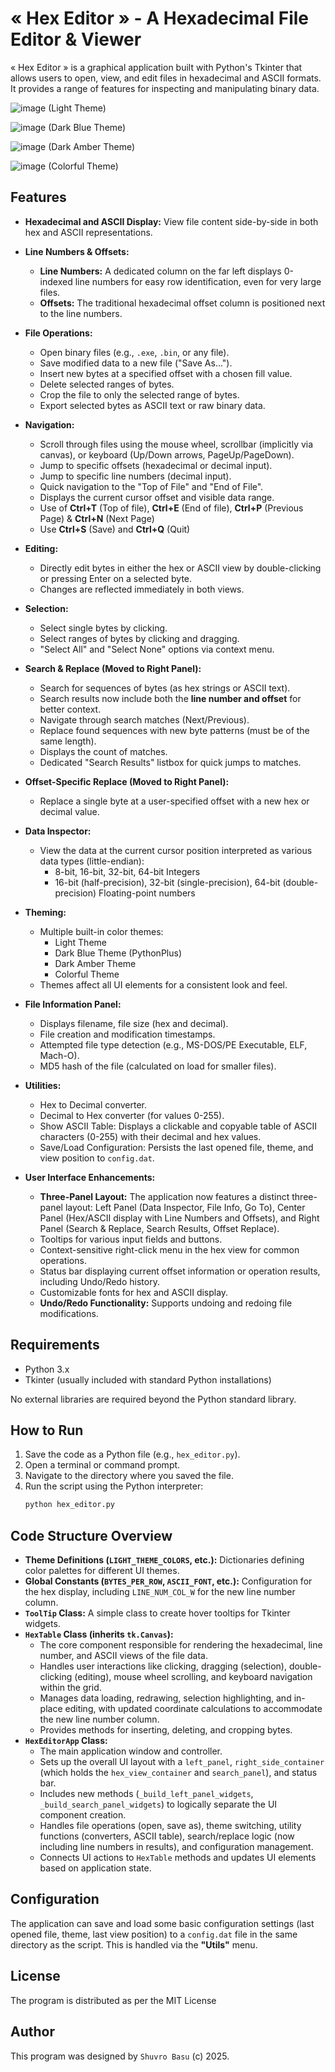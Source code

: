 # « Hex Editor » - A Hexadecimal File Editor & Viewer

« Hex Editor » is a graphical application built with Python's Tkinter that allows users to open, view, and edit files in hexadecimal and ASCII formats. It provides a range of features for inspecting and manipulating binary data.

![image](https://github.com/user-attachments/assets/7fa4efa0-16ee-492c-8c4d-5534262884dc) (Light Theme)

![image](https://github.com/user-attachments/assets/47146ae2-7884-4283-9cd8-5c09d90f6d61) (Dark Blue Theme)

![image](https://github.com/user-attachments/assets/99a77f7b-8b7c-4756-8057-49614819b065) (Dark Amber Theme)

![image](https://github.com/user-attachments/assets/e4c1b0bd-095a-4342-8979-3b59da8f0ea3) (Colorful Theme)


## Features

*   **Hexadecimal and ASCII Display:** View file content side-by-side in both hex and ASCII representations.
*   **Line Numbers & Offsets:**
    *   **Line Numbers:** A dedicated column on the far left displays 0-indexed line numbers for easy row identification, even for very large files.
    *   **Offsets:** The traditional hexadecimal offset column is positioned next to the line numbers.
*   **File Operations:**
    *   Open binary files (e.g., `.exe`, `.bin`, or any file).
    *   Save modified data to a new file ("Save As...").
    *   Insert new bytes at a specified offset with a chosen fill value.
    *   Delete selected ranges of bytes.
    *   Crop the file to only the selected range of bytes.
    *   Export selected bytes as ASCII text or raw binary data.

*   **Navigation:**
    *   Scroll through files using the mouse wheel, scrollbar (implicitly via canvas), or keyboard (Up/Down arrows, PageUp/PageDown).
    *   Jump to specific offsets (hexadecimal or decimal input).
    *   Jump to specific line numbers (decimal input).
    *   Quick navigation to the "Top of File" and "End of File".
    *   Displays the current cursor offset and visible data range.
    *   Use of **Ctrl+T** (Top of file), **Ctrl+E** (End of file), **Ctrl+P** (Previous Page) & **Ctrl+N** (Next Page)
    *   Use **Ctrl+S** (Save) and **Ctrl+Q** (Quit)

*   **Editing:**
    *   Directly edit bytes in either the hex or ASCII view by double-clicking or pressing Enter on a selected byte.
    *   Changes are reflected immediately in both views.

*   **Selection:**
    *   Select single bytes by clicking.
    *   Select ranges of bytes by clicking and dragging.
    *   "Select All" and "Select None" options via context menu.

*   **Search & Replace (Moved to Right Panel):**
    *   Search for sequences of bytes (as hex strings or ASCII text).
    *   Search results now include both the **line number and offset** for better context.
    *   Navigate through search matches (Next/Previous).
    *   Replace found sequences with new byte patterns (must be of the same length).
    *   Displays the count of matches.
    *   Dedicated "Search Results" listbox for quick jumps to matches.

*   **Offset-Specific Replace (Moved to Right Panel):**
    *   Replace a single byte at a user-specified offset with a new hex or decimal value.

*   **Data Inspector:**
    *   View the data at the current cursor position interpreted as various data types (little-endian):
        *   8-bit, 16-bit, 32-bit, 64-bit Integers
        *   16-bit (half-precision), 32-bit (single-precision), 64-bit (double-precision) Floating-point numbers

*   **Theming:**
    *   Multiple built-in color themes:
        *   Light Theme
        *   Dark Blue Theme (PythonPlus)
        *   Dark Amber Theme
        *   Colorful Theme
    *   Themes affect all UI elements for a consistent look and feel.

*   **File Information Panel:**
    *   Displays filename, file size (hex and decimal).
    *   File creation and modification timestamps.
    *   Attempted file type detection (e.g., MS-DOS/PE Executable, ELF, Mach-O).
    *   MD5 hash of the file (calculated on load for smaller files).

*   **Utilities:**
    *   Hex to Decimal converter.
    *   Decimal to Hex converter (for values 0-255).
    *   Show ASCII Table: Displays a clickable and copyable table of ASCII characters (0-255) with their decimal and hex values.
    *   Save/Load Configuration: Persists the last opened file, theme, and view position to `config.dat`.

*   **User Interface Enhancements:**
    *   **Three-Panel Layout:** The application now features a distinct three-panel layout: Left Panel (Data Inspector, File Info, Go To), Center Panel (Hex/ASCII display with Line Numbers and Offsets), and Right Panel (Search & Replace, Search Results, Offset Replace).
    *   Tooltips for various input fields and buttons.
    *   Context-sensitive right-click menu in the hex view for common operations.
    *   Status bar displaying current offset information or operation results, including Undo/Redo history.
    *   Customizable fonts for hex and ASCII display.
    *   **Undo/Redo Functionality:** Supports undoing and redoing file modifications.

## Requirements

*   Python 3.x
*   Tkinter (usually included with standard Python installations)

No external libraries are required beyond the Python standard library.

## How to Run

1.  Save the code as a Python file (e.g., `hex_editor.py`).
2.  Open a terminal or command prompt.
3.  Navigate to the directory where you saved the file.
4.  Run the script using the Python interpreter:
    ```bash
    python hex_editor.py
    ```

## Code Structure Overview

*   **Theme Definitions (`LIGHT_THEME_COLORS`, etc.):** Dictionaries defining color palettes for different UI themes.
*   **Global Constants (`BYTES_PER_ROW`, `ASCII_FONT`, etc.):** Configuration for the hex display, including `LINE_NUM_COL_W` for the new line number column.
*   **`ToolTip` Class:** A simple class to create hover tooltips for Tkinter widgets.
*   **`HexTable` Class (inherits `tk.Canvas`):**
    *   The core component responsible for rendering the hexadecimal, line number, and ASCII views of the file data.
    *   Handles user interactions like clicking, dragging (selection), double-clicking (editing), mouse wheel scrolling, and keyboard navigation within the grid.
    *   Manages data loading, redrawing, selection highlighting, and in-place editing, with updated coordinate calculations to accommodate the new line number column.
    *   Provides methods for inserting, deleting, and cropping bytes.
*   **`HexEditorApp` Class:**
    *   The main application window and controller.
    *   Sets up the overall UI layout with a `left_panel`, `right_side_container` (which holds the `hex_view_container` and `search_panel`), and status bar.
    *   Includes new methods (`_build_left_panel_widgets`, `_build_search_panel_widgets`) to logically separate the UI component creation.
    *   Handles file operations (open, save as), theme switching, utility functions (converters, ASCII table), search/replace logic (now including line numbers in results), and configuration management.
    *   Connects UI actions to `HexTable` methods and updates UI elements based on application state.

## Configuration

The application can save and load some basic configuration settings (last opened file, theme, last view position) to a `config.dat` file in the same directory as the script. This is handled via the **"Utils"** menu.

## License ##

The program is distributed as per the MIT License

## Author ##

This program was designed by `Shuvro Basu` (c) 2025.
